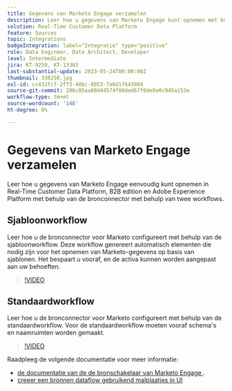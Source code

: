 ```yaml
---
title: Gegevens van Marketo Engage verzamelen
description: Leer hoe u gegevens van Marketo Engage kunt opnemen met behulp van de bronconnector met de standaard- en sjabloonworkflows.
solution: Real-Time Customer Data Platform
feature: Sources
topic: Integrations
badgeIntegration: label="Integratie" type="positive"
role: Data Engineer, Data Architect, Developer
level: Intermediate
jira: KT-9259, KT-13303
last-substantial-update: 2023-05-24T00:00:00Z
thumbnail: 338250.jpg
exl-id: cc432fcf-2ff3-48bc-8053-7a6d1f643869
source-git-commit: 286c85aa88d44574f00ded67f0de8e0c945a153e
workflow-type: tm+mt
source-wordcount: '148'
ht-degree: 0%

---
```


# Gegevens van Marketo Engage verzamelen

Leer hoe u gegevens van Marketo Engage eenvoudig kunt opnemen in Real-Time Customer Data Platform, B2B edition en Adobe Experience Platform met behulp van de bronconnector met behulp van twee workflows.

## Sjabloonworkflow

Leer hoe u de bronconnector voor Marketo configureert met behulp van de sjabloonworkflow. Deze workflow genereert automatisch elementen die nodig zijn voor het opnemen van Marketo-gegevens op basis van sjablonen. Het bespaart u vooraf, en de activa kunnen worden aangepast aan uw behoeften.

>[!VIDEO](https://video.tv.adobe.com/v/3419550?learn=on&enablevpops)

## Standaardworkflow

Leer hoe u de bronconnector voor Marketo configureert met behulp van de standaardworkflow. Voor de standaardworkflow moeten vooraf schema&#39;s en naamruimten worden gemaakt.

>[!VIDEO](https://video.tv.adobe.com/v/338250?learn=on&enablevpops)

Raadpleeg de volgende documentatie voor meer informatie:
* [ de documentatie van de de bronschakelaar van Marketo Engage ](https://experienceleague.adobe.com/docs/experience-platform/sources/connectors/adobe-applications/marketo/marketo.html).
* [ creeer een bronnen dataflow gebruikend malplaatjes in UI ](https://experienceleague.adobe.com/docs/experience-platform/sources/ui-tutorials/templates.html#)
